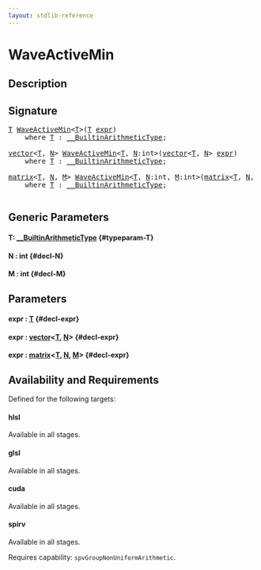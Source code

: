 ```yaml
---
layout: stdlib-reference
---
```


# WaveActiveMin

## Description





## Signature 

<pre>
<a href="/stdlib-reference/global-decls/WaveActiveMin#typeparam-T" class="code_type">T</a> <a href="/stdlib-reference/global-decls/WaveActiveMin">WaveActiveMin</a>&lt;<a href="/stdlib-reference/global-decls/WaveActiveMin#typeparam-T" class="code_type">T</a>&gt;(<a href="/stdlib-reference/global-decls/WaveActiveMin#typeparam-T" class="code_type">T</a> <a href="/stdlib-reference/global-decls/WaveActiveMin#decl-expr" class="code_param">expr</a>)
    <span class='code_keyword'>where</span> <a href="/stdlib-reference/global-decls/WaveActiveMin#typeparam-T" class="code_type">T</a> : <a href="/stdlib-reference/interfaces/BuiltinArithmeticType/index" class="code_type">__BuiltinArithmeticType</a>;

<a href="/stdlib-reference/types/vector/index" class="code_type">vector</a>&lt;<a href="/stdlib-reference/global-decls/WaveActiveMin#typeparam-T" class="code_type">T</a>, <a href="/stdlib-reference/global-decls/WaveActiveMin#decl-N" class="code_var">N</a>&gt; <a href="/stdlib-reference/global-decls/WaveActiveMin">WaveActiveMin</a>&lt;<a href="/stdlib-reference/global-decls/WaveActiveMin#typeparam-T" class="code_type">T</a>, <a href="/stdlib-reference/global-decls/WaveActiveMin#decl-N" class="code_var">N</a>:<span class="code_keyword">int</span>&gt;(<a href="/stdlib-reference/types/vector/index" class="code_type">vector</a>&lt;<a href="/stdlib-reference/global-decls/WaveActiveMin#typeparam-T" class="code_type">T</a>, <a href="/stdlib-reference/global-decls/WaveActiveMin#decl-N" class="code_var">N</a>&gt; <a href="/stdlib-reference/global-decls/WaveActiveMin#decl-expr" class="code_param">expr</a>)
    <span class='code_keyword'>where</span> <a href="/stdlib-reference/global-decls/WaveActiveMin#typeparam-T" class="code_type">T</a> : <a href="/stdlib-reference/interfaces/BuiltinArithmeticType/index" class="code_type">__BuiltinArithmeticType</a>;

<a href="/stdlib-reference/types/matrix/index" class="code_type">matrix</a>&lt;<a href="/stdlib-reference/global-decls/WaveActiveMin#typeparam-T" class="code_type">T</a>, <a href="/stdlib-reference/global-decls/WaveActiveMin#decl-N" class="code_var">N</a>, <a href="/stdlib-reference/global-decls/WaveActiveMin#decl-M" class="code_var">M</a>&gt; <a href="/stdlib-reference/global-decls/WaveActiveMin">WaveActiveMin</a>&lt;<a href="/stdlib-reference/global-decls/WaveActiveMin#typeparam-T" class="code_type">T</a>, <a href="/stdlib-reference/global-decls/WaveActiveMin#decl-N" class="code_var">N</a>:<span class="code_keyword">int</span>, <a href="/stdlib-reference/global-decls/WaveActiveMin#decl-M" class="code_var">M</a>:<span class="code_keyword">int</span>&gt;(<a href="/stdlib-reference/types/matrix/index" class="code_type">matrix</a>&lt;<a href="/stdlib-reference/global-decls/WaveActiveMin#typeparam-T" class="code_type">T</a>, <a href="/stdlib-reference/global-decls/WaveActiveMin#decl-N" class="code_var">N</a>, <a href="/stdlib-reference/global-decls/WaveActiveMin#decl-M" class="code_var">M</a>&gt; <a href="/stdlib-reference/global-decls/WaveActiveMin#decl-expr" class="code_param">expr</a>)
    <span class='code_keyword'>where</span> <a href="/stdlib-reference/global-decls/WaveActiveMin#typeparam-T" class="code_type">T</a> : <a href="/stdlib-reference/interfaces/BuiltinArithmeticType/index" class="code_type">__BuiltinArithmeticType</a>;

</pre>

## Generic Parameters

#### T: [\_\_BuiltinArithmeticType](/stdlib-reference/interfaces/BuiltinArithmeticType/index) {#typeparam-T}
#### N  : int {#decl-N}
#### M  : int {#decl-M}

## Parameters

#### expr  : [T](/stdlib-reference/global-decls/WaveActiveMin#typeparam-T) {#decl-expr}
#### expr  : [vector](/stdlib-reference/types/vector/index)\<[T](/stdlib-reference/types/vector/index#typeparam-T), [N](/stdlib-reference/types/vector/index#decl-N)\> {#decl-expr}
#### expr  : [matrix](/stdlib-reference/types/matrix/index)\<[T](/stdlib-reference/types/matrix/T), [N](/stdlib-reference/types/matrix/index#decl-N), [M](/stdlib-reference/types/matrix/index#decl-M)\> {#decl-expr}

## Availability and Requirements

Defined for the following targets:

#### hlsl
Available in all stages.

#### glsl
Available in all stages.

#### cuda
Available in all stages.

#### spirv
Available in all stages.

Requires capability: `spvGroupNonUniformArithmetic`.


